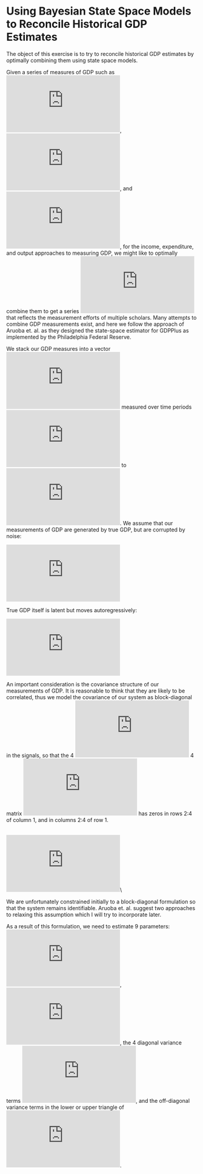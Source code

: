 Using Bayesian State Space Models to Reconcile Historical GDP Estimates
=======================================================================

The object of this exercise is to try to reconcile historical GDP
estimates by optimally combining them using state space models.

Given a series of measures of GDP such as
![GDP\_i](https://latex.codecogs.com/png.latex?GDP_i "GDP_i"),
![GDP\_e](https://latex.codecogs.com/png.latex?GDP_e "GDP_e"), and
![GDP\_o](https://latex.codecogs.com/png.latex?GDP_o "GDP_o"), for the
income, expenditure, and output approaches to measuring GDP, we might
like to optimally combine them to get a series
![GDP\_c](https://latex.codecogs.com/png.latex?GDP_c "GDP_c") that
reflects the measurement efforts of multiple scholars. Many attempts to
combine GDP measurements exist, and here we follow the approach of
Aruoba et. al. as they designed the state-space estimator for GDPPlus as
implemented by the Philadelphia Federal Reserve.

We stack our GDP measures into a vector
![Y\_t](https://latex.codecogs.com/png.latex?Y_t "Y_t") measured over
time periods ![t](https://latex.codecogs.com/png.latex?t "t") to
![T](https://latex.codecogs.com/png.latex?T "T"). We assume that our
measurements of GDP are generated by true GDP, but are corrupted by
noise:

![Y\_t = \[1, 1, 1\]\' x\_t +
\\epsilon\_t.](https://latex.codecogs.com/png.latex?Y_t%20%3D%20%5B1%2C%201%2C%201%5D%27%20x_t%20%2B%20%5Cepsilon_t. "Y_t = [1, 1, 1]' x_t + \epsilon_t.")

True GDP itself is latent but moves autoregressively:

![x\_t = \\mu (1 - \\rho) + \\rho x\_{t-1} +
\\eta\_t.](https://latex.codecogs.com/png.latex?x_t%20%3D%20%5Cmu%20%281%20-%20%5Crho%29%20%2B%20%5Crho%20x_%7Bt-1%7D%20%2B%20%5Ceta_t. "x_t = \mu (1 - \rho) + \rho x_{t-1} + \eta_t.")

An important consideration is the covariance structure of our
measurements of GDP. It is reasonable to think that they are likely to
be correlated, thus we model the covariance of our system as
block-diagonal in the signals, so that the 4
![\\times](https://latex.codecogs.com/png.latex?%5Ctimes "\times") 4
matrix
![\\Sigma](https://latex.codecogs.com/png.latex?%5CSigma "\Sigma") has
zeros in rows 2:4 of column 1, and in columns 2:4 of row 1.

\
![ \\Sigma = \\begin{bmatrix} \\sigma\_{gg} & 0 & 0 & 0 \\\\ 0 &
\\sigma\_{ii} & \\sigma\_{ie} & \\sigma\_{io} \\\\ 0 & \\sigma\_{ei} &
\\sigma\_{ee} & \\sigma\_{eo} \\\\ 0 & \\sigma\_{oi} & \\sigma\_{oe} &
\\sigma\_{oo} \\end{bmatrix}
](https://latex.codecogs.com/png.latex?%0A%5CSigma%20%3D%20%0A%5Cbegin%7Bbmatrix%7D%0A%5Csigma_%7Bgg%7D%20%26%200%20%26%200%20%26%200%20%5C%5C%0A0%20%26%20%5Csigma_%7Bii%7D%20%26%20%5Csigma_%7Bie%7D%20%26%20%5Csigma_%7Bio%7D%20%5C%5C%0A0%20%26%20%5Csigma_%7Bei%7D%20%26%20%5Csigma_%7Bee%7D%20%26%20%5Csigma_%7Beo%7D%20%5C%5C%0A0%20%26%20%5Csigma_%7Boi%7D%20%26%20%5Csigma_%7Boe%7D%20%26%20%5Csigma_%7Boo%7D%0A%5Cend%7Bbmatrix%7D%0A "
\Sigma = 
\begin{bmatrix}
\sigma_{gg} & 0 & 0 & 0 \\
0 & \sigma_{ii} & \sigma_{ie} & \sigma_{io} \\
0 & \sigma_{ei} & \sigma_{ee} & \sigma_{eo} \\
0 & \sigma_{oi} & \sigma_{oe} & \sigma_{oo}
\end{bmatrix}
")\

We are unfortunately constrained initially to a block-diagonal
formulation so that the system remains identifiable. Aruoba et.
al. suggest two approaches to relaxing this assumption which I will try
to incorporate later.

As a result of this formulation, we need to estimate 9 parameters:
![\\mu](https://latex.codecogs.com/png.latex?%5Cmu "\mu"),
![\\rho](https://latex.codecogs.com/png.latex?%5Crho "\rho"), the 4
diagonal variance terms ![sigma\_{xx} \\forall x \\in
{g,i,e,o}](https://latex.codecogs.com/png.latex?sigma_%7Bxx%7D%20%5Cforall%20x%20%5Cin%20%7Bg%2Ci%2Ce%2Co%7D "sigma_{xx} \forall x \in {g,i,e,o}"),
and the off-diagonal variance terms in the lower or upper triangle of
![\\Sigma](https://latex.codecogs.com/png.latex?%5CSigma "\Sigma").

